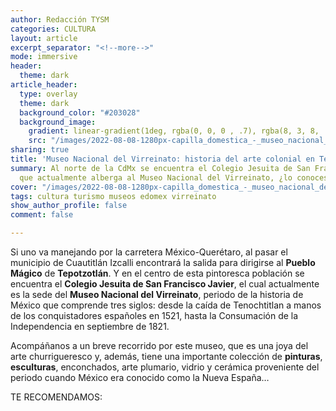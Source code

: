 ```yaml
---
author: Redacción TYSM
categories: CULTURA
layout: article
excerpt_separator: "<!--more-->"
mode: immersive
header:
  theme: dark
article_header:
  type: overlay
  theme: dark
  background_color: "#203028"
  background_image:
    gradient: linear-gradient(1deg, rgba(0, 0, 0 , .7), rgba(8, 3, 8, .9))
    src: "/images/2022-08-08-1280px-capilla_domestica_-_museo_nacional_del_virreinato_-_tepotzotlan_-_mexico_-_01.jpeg"
sharing: true
title: 'Museo Nacional del Virreinato: historia del arte colonial en Tepotzotlán'
summary: Al norte de la CdMx se encuentra el Colegio Jesuita de San Francisco Javier,
  que actualmente alberga al Museo Nacional del Virreinato, ¿lo conoces?
cover: "/images/2022-08-08-1280px-capilla_domestica_-_museo_nacional_del_virreinato_-_tepotzotlan_-_mexico_-_01.jpeg"
tags: cultura turismo museos edomex virreinato
show_author_profile: false
comment: false

---
```

Si uno va manejando por la carretera México-Querétaro, al pasar el municipio de Cuautitlán Izcalli encontrará la salida para dirigirse al **Pueblo Mágico** de **Tepotzotlán**. Y en el centro de esta pintoresca población se encuentra el **Colegio Jesuita de San Francisco Javier**, el cual actualmente es la sede del **Museo Nacional del Virreinato**, periodo de la historia de México que comprende tres siglos: desde la caída de Tenochtitlan a manos de los conquistadores españoles en 1521, hasta la Consumación de la Independencia en septiembre de 1821.

Acompáñanos a un breve recorrido por este museo, que es una joya del arte churrigueresco y, además, tiene una importante colección de **pinturas**, **esculturas**, enconchados, arte plumario, vidrio y cerámica proveniente del periodo cuando México era conocido como la Nueva España…

TE RECOMENDAMOS: